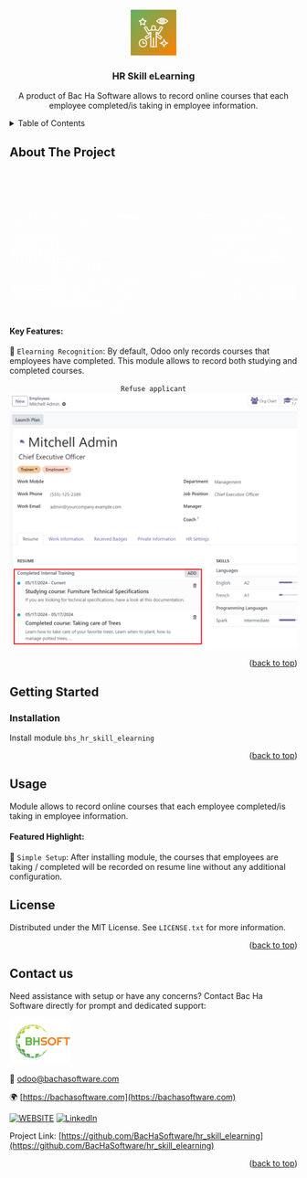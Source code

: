 
<a name="readme-top"></a>

<!-- PROJECT DETAILS -->
<br />
<div align="center">
  <a href="https://github.com/BacHaSoftware/hr_skill_elearning">
    <img src="/bhs_hr_skill_elearning/static/description/icon.png" alt="Logo" width="80" height="80">
  </a>

  <h3 align="center">HR Skill eLearning</h3>

  <p align="center">
    A product of Bac Ha Software allows to record online courses that each employee completed/is taking in employee information.
  </p>
</div>



<!-- TABLE OF CONTENTS -->
<details>
  <summary>Table of Contents</summary>
  <ol>
    <li>
      <a href="#about-the-project">About The Project</a>
    </li>
    <li>
      <a href="#getting-started">Getting Started</a>
      <ul>
        <!-- <li><a href="#prerequisites">Prerequisites</a></li> -->
        <li><a href="#installation">Installation</a></li>
      </ul>
    </li>
    <li><a href="#usage">Usage</a></li>
    <li><a href="#license">License</a></li>
    <li><a href="#contact-us">Contact us</a></li>
  </ol>
</details>



<!-- ABOUT THE PROJECT -->
## About The Project

<div align="left">
  <a href="https://github.com/BacHaSoftware/archive_contact">
    <img src="/bhs_hr_skill_elearning/static/description/banner.gif" alt="Setting">
  </a>
</div>

#### Key Features:

🌟 <code>Elearning Recognition</code>: By default, Odoo only records courses that employees have completed. This module allows to record both studying and completed courses.

<div align="left">
    <div align="center"><code>Refuse applicant</code></div>
    <a href="https://github.com/BacHaSoftware/hr_skill_elearning">
        <img src="/bhs_hr_skill_elearning/static/description/imgs/screen/skill.png" alt="Setting">
    </a>
</div>

<p align="right">(<a href="#readme-top">back to top</a>)</p>


<!-- GETTING STARTED -->
## Getting Started

<!-- PREREQUISTES  
### Prerequisites

This module needs the Python library <code>slackclient</code>, <code>html-slacker</code>, otherwise it cannot be installed and used. Install them through the command
  ```sh
  sudo pip3 install slackclient
  sudo pip3 install html-slacker
  ```
 -->
### Installation

Install module  <code>bhs_hr_skill_elearning</code>

<p align="right">(<a href="#readme-top">back to top</a>)</p>

<!-- USAGE EXAMPLES -->
## Usage

Module allows to record online courses that each employee completed/is taking in employee information.


#### Featured Highlight:

🌟 <code>Simple Setup</code>: After installing module, the courses that employees are taking / completed will be recorded on resume line without any additional configuration.


<!-- LICENSE -->
## License

Distributed under the MIT License. See `LICENSE.txt` for more information.

<p align="right">(<a href="#readme-top">back to top</a>)</p>



<!-- CONTACT US-->
## Contact us
Need assistance with setup or have any concerns? Contact Bac Ha Software directly for prompt and dedicated support:
<div align="left">
  <a href="https://github.com/BacHaSoftware">
    <img src="/bhs_hr_skill_elearning/static/description/imgs/logo.png" alt="Logo" height="80">
  </a>
</div>

📨 odoo@bachasoftware.com

🌍 [https://bachasoftware.com](https://bachasoftware.com)

[![WEBSITE][website-shield]][website-url] [![LinkedIn][linkedin-shield]][linkedin-url]

Project Link: [https://github.com/BacHaSoftware/hr_skill_elearning](https://github.com/BacHaSoftware/hr_skill_elearning)


<p align="right">(<a href="#readme-top">back to top</a>)</p>



<!-- MARKDOWN LINKS & IMAGES -->
<!-- https://www.markdownguide.org/basic-syntax/#reference-style-links -->
[license-url]: https://github.com/BacHaSoftware/hr_skill_elearning/blob/17.0/LICENSE.txt
[linkedin-shield]: https://img.shields.io/badge/-LinkedIn-black.svg?style=for-the-badge&logo=linkedin&colorB=555
[linkedin-url]: https://www.linkedin.com/company/bac-ha-software
[website-shield]: https://img.shields.io/badge/-website-black.svg?style=for-the-badge&logo=website&colorB=555
[website-url]: https://bachasoftware.com